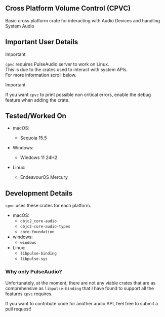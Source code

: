 ## Cross Platform Volume Control (CPVC)

Basic cross platform crate for interacting with Audio Devices and handling System Audio

## Important User Details

> [!IMPORTANT]  
> `cpvc` requires PulseAudio server to work on Linux. \
> This is due to the crates used to interact with system APIs. \
> For more information scroll below.

> [!IMPORTANT]  
> If you want `cpvc` to print possible non critical errors, 
> enable the debug feature when adding the crate.


## Tested/Worked On
* macOS:
   * Sequoia 15.5

* Windows:
    * Windows 11 24H2

* Linux:
   * EndeavourOS Mercury

## Development Details

`cpvc` uses these crates for each platform.

* macOS:
    * `objc2_core-audio`
    * `objc2-core-audio-types`
    * `core-foundation`
* windows: 
    * `windows`
* Linux: 
    * `libpulse-binding`
    * `libpulse-sys`


### Why only PulseAudio?
Unfortunately, at the moment, there are not any viable crates that are as comprehensive as `libpulse-binding` that I have found to support all the features `cpvc` requires. 

If you want to contribute code for another audio API, feel free to submit a pull request!



